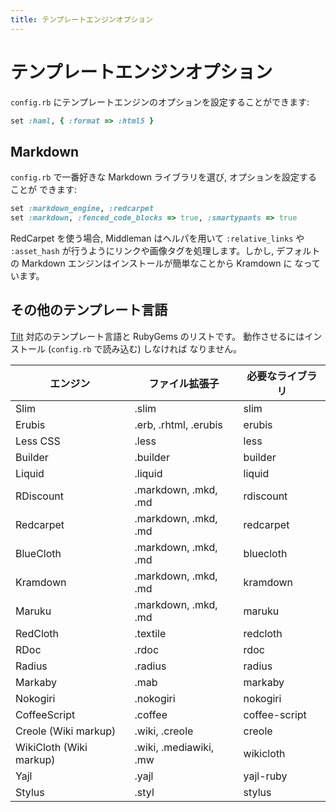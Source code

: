 ```yaml
---
title: テンプレートエンジンオプション
---
```


# テンプレートエンジンオプション

`config.rb` にテンプレートエンジンのオプションを設定することができます:

```ruby
set :haml, { :format => :html5 }
```

## Markdown

`config.rb` で一番好きな Markdown ライブラリを選び, オプションを設定することが
できます:

```ruby
set :markdown_engine, :redcarpet
set :markdown, :fenced_code_blocks => true, :smartypants => true
```

RedCarpet を使う場合, Middleman はヘルパを用いて `:relative_links` や
`:asset_hash` が行うようにリンクや画像タグを処理します。しかし,
デフォルトの Markdown エンジンはインストールが簡単なことから Kramdown に
なっています。

## その他のテンプレート言語

[Tilt] 対応のテンプレート言語と RubyGems のリストです。
動作させるにはインストール (`config.rb` で読み込む) しなければ
なりません。

エンジン                | ファイル拡張子         | 必要なライブラリ
------------------------|------------------------|----------------------------
Slim                    | .slim                  | slim
Erubis                  | .erb, .rhtml, .erubis  | erubis
Less CSS                | .less                  | less
Builder                 | .builder               | builder
Liquid                  | .liquid                | liquid
RDiscount               | .markdown, .mkd, .md   | rdiscount
Redcarpet               | .markdown, .mkd, .md   | redcarpet
BlueCloth               | .markdown, .mkd, .md   | bluecloth
Kramdown                | .markdown, .mkd, .md   | kramdown
Maruku                  | .markdown, .mkd, .md   | maruku
RedCloth                | .textile               | redcloth
RDoc                    | .rdoc                  | rdoc
Radius                  | .radius                | radius
Markaby                 | .mab                   | markaby
Nokogiri                | .nokogiri              | nokogiri
CoffeeScript            | .coffee                | coffee-script
Creole (Wiki markup)    | .wiki, .creole         | creole
WikiCloth (Wiki markup) | .wiki, .mediawiki, .mw | wikicloth
Yajl                    | .yajl                  | yajl-ruby
Stylus                  | .styl                  | stylus

  [Tilt]: https://github.com/rtomayko/tilt/
